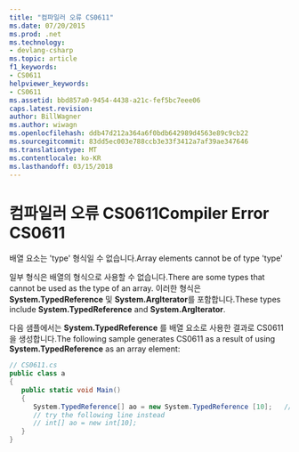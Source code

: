 ```yaml
---
title: "컴파일러 오류 CS0611"
ms.date: 07/20/2015
ms.prod: .net
ms.technology:
- devlang-csharp
ms.topic: article
f1_keywords:
- CS0611
helpviewer_keywords:
- CS0611
ms.assetid: bbd857a0-9454-4438-a21c-fef5bc7eee06
caps.latest.revision: 
author: BillWagner
ms.author: wiwagn
ms.openlocfilehash: ddb47d212a364a6f0bdb642989d4563e89c9cb22
ms.sourcegitcommit: 83dd5ec003e788ccb3e33f3412a7af39ae347646
ms.translationtype: MT
ms.contentlocale: ko-KR
ms.lasthandoff: 03/15/2018
---
```

# <a name="compiler-error-cs0611"></a><span data-ttu-id="e5efb-102">컴파일러 오류 CS0611</span><span class="sxs-lookup"><span data-stu-id="e5efb-102">Compiler Error CS0611</span></span>
<span data-ttu-id="e5efb-103">배열 요소는 'type' 형식일 수 없습니다.</span><span class="sxs-lookup"><span data-stu-id="e5efb-103">Array elements cannot be of type 'type'</span></span>  
  
 <span data-ttu-id="e5efb-104">일부 형식은 배열의 형식으로 사용할 수 없습니다.</span><span class="sxs-lookup"><span data-stu-id="e5efb-104">There are some types that cannot be used as the type of an array.</span></span> <span data-ttu-id="e5efb-105">이러한 형식은 **System.TypedReference** 및 **System.ArgIterator**를 포함합니다.</span><span class="sxs-lookup"><span data-stu-id="e5efb-105">These types include **System.TypedReference** and **System.ArgIterator**.</span></span>  
  
 <span data-ttu-id="e5efb-106">다음 샘플에서는 **System.TypedReference** 를 배열 요소로 사용한 결과로 CS0611을 생성합니다.</span><span class="sxs-lookup"><span data-stu-id="e5efb-106">The following sample generates CS0611 as a result of using **System.TypedReference** as an array element:</span></span>  
  
```csharp  
// CS0611.cs  
public class a  
{  
   public static void Main()  
   {  
      System.TypedReference[] ao = new System.TypedReference [10];   // CS0611  
      // try the following line instead  
      // int[] ao = new int[10];  
   }  
}  
```
